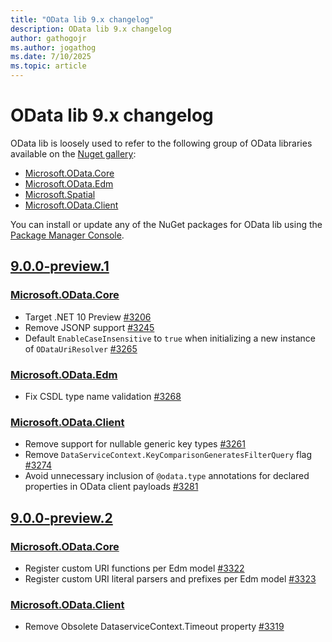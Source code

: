 ```yaml
---
title: "OData lib 9.x changelog"
description: OData lib 9.x changelog
author: gathogojr
ms.author: jogathog
ms.date: 7/10/2025
ms.topic: article
---
```


# OData lib 9.x changelog

OData lib is loosely used to refer to the following group of OData libraries available on the [Nuget gallery](https://www.nuget.org/packages):

- [Microsoft.OData.Core](https://www.nuget.org/packages/Microsoft.OData.Core)
- [Microsoft.OData.Edm](https://www.nuget.org/packages/Microsoft.OData.Edm)
- [Microsoft.Spatial](https://www.nuget.org/packages/Microsoft.Spatial)
- [Microsoft.OData.Client](https://www.nuget.org/packages/Microsoft.OData.Client)

You can install or update any of the NuGet packages for OData lib using the [Package Manager Console](https://docs.nuget.org/docs/start-here/using-the-package-manager-console).

## [9.0.0-preview.1](https://github.com/OData/odata.net/releases/tag/9.0.0-preview.1)

### [Microsoft.OData.Core](https://www.nuget.org/packages/Microsoft.OData.Core/9.0.0-preview.1)

* Target .NET 10 Preview [#3206](https://github.com/OData/odata.net/pull/3206)
* Remove JSONP support [#3245](https://github.com/OData/odata.net/pull/3245)
* Default `EnableCaseInsensitive` to `true` when initializing a new instance of `ODataUriResolver` [#3265](https://github.com/OData/odata.net/pull/3265)

### [Microsoft.OData.Edm](https://www.nuget.org/packages/Microsoft.OData.Edm/9.0.0-preview.1)
* Fix CSDL type name validation [#3268](https://github.com/OData/odata.net/pull/3268)

### [Microsoft.OData.Client](https://www.nuget.org/packages/Microsoft.OData.Client/9.0.0-preview.1)
* Remove support for nullable generic key types [#3261](https://github.com/OData/odata.net/pull/3261)
* Remove `DataServiceContext.KeyComparisonGeneratesFilterQuery` flag [#3274](https://github.com/OData/odata.net/pull/3274)
* Avoid unnecessary inclusion of `@odata.type` annotations for declared properties in OData client payloads [#3281](https://github.com/OData/odata.net/pull/3281)

## [9.0.0-preview.2](https://github.com/OData/odata.net/releases/tag/9.0.0-preview.2)

### [Microsoft.OData.Core](https://www.nuget.org/packages/Microsoft.OData.Core/9.0.0-preview.2)

* Register custom URI functions per Edm model [#3322](https://github.com/OData/odata.net/pull/3322)
* Register custom URI literal parsers and prefixes per Edm model [#3323](https://github.com/OData/odata.net/pull/3323)

### [Microsoft.OData.Client](https://www.nuget.org/packages/Microsoft.OData.Client/9.0.0-preview.2)

* Remove Obsolete DataserviceContext.Timeout property [#3319](https://github.com/OData/odata.net/pull/3319)
